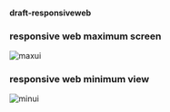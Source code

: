#### draft-responsiveweb

### responsive web maximum screen
![maxui](https://user-images.githubusercontent.com/48885389/124541830-cfcefc80-de54-11eb-8056-0b0b49a0879b.png)

### responsive web minimum view
![minui](https://user-images.githubusercontent.com/48885389/124541834-d2315680-de54-11eb-8585-557c72edce46.png)
